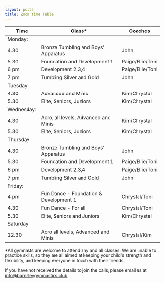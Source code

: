 ```yaml
---
layout: posts
title: Zoom Time Table
---
```


| Time | Class* | Coaches |
| --- | --- | --- |
| Monday: |
| 4.30 | Bronze Tumbling and Boys’ Apparatus | John |
| 5.30 | Foundation and Development 1 | Paige/Ellie/Toni |
| 6 pm | Development 2,3,4 | Paige/Ellie/Toni |
| 7 pm | Tumbling Silver and Gold | John |
| Tuesday: |
| 4.30 | Advanced and Minis | Kim/Chrystal |
| 5.30 | Elite, Seniors, Juniors | Kim/Chrystal |
| Wednesday: |
| 4.30 | Acro, all levels, Advanced and Minis | Kim/Chrystal |          
| 5.30 | Elite, Seniors, Juniors | Kim/Chrystal |
| Thursday |
| 4.30 | Bronze Tumbling and Boys’ Apparatus | John |
| 5.30 | Foundation and Development 1 | Paige/Ellie/Toni |
| 6 pm | Development 2,3,4 | Paige/Ellie/Toni |
| 7 pm | Tumbling Silver and Gold | John |
| Friday: |
| 4 pm | Fun Dance - Foundation & Development 1 | Chrystal/Toni | 
| 4.30 | Fun Dance - For all | Chrystal/Toni |
| 5.30 | Elite, Seniors and Juniors | Kim/Chrystal |
| Saturday |
| 12.30 | Acro all levels, Advanced and Minis | Chrystal/Kim |

*All gymnasts are welcome to attend any and all classes.  We are unable to practice skills, so they are all aimed at keeping your child's strength and flexibility, and keeping everyone in touch with their friends.

If you have not received the details to join the calls, please email us at <info@barnsleygymnastics.club>
